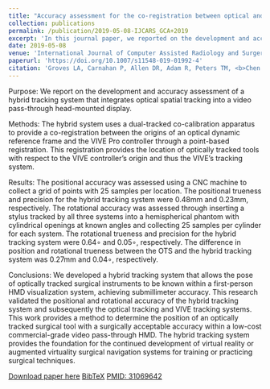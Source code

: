 ```yaml
---
title: "Accuracy assessment for the co-registration between optical and VIVE head-mounted display tracking"
collection: publications
permalink: /publication/2019-05-08-IJCARS_GCA+2019
excerpt: 'In this journal paper, we reported on the development and accuracy assessment of a hybrid tracking system that integrates optical spatial tracking into a video pass-through head-mounted display. This work was initially presented at IPCAI-2019.'
date: 2019-05-08
venue: 'International Journal of Computer Assisted Radiology and Surgery'
paperurl: 'https://doi.org/10.1007/s11548-019-01992-4'
citation: 'Groves LA, Carnahan P, Allen DR, Adam R, Peters TM, <b>Chen ECS</b>, (2019). "Accuracy assessment for the co-registration between optical and VIVE head-mounted display tracking"; in <i>International Journal of Computer Assisted Radiology and Surgery</i>, 14(7), pp. 1207-1215.'
---
```


Purpose: 
We report on the development and accuracy assessment of a hybrid tracking system that integrates optical spatial tracking into a video pass-through head-mounted display.

Methods: 
The hybrid system uses a dual-tracked co-calibration apparatus to provide a co-registration between the origins of an optical dynamic reference frame and the VIVE Pro controller through a point-based registration. This registration provides the location of optically tracked tools with respect to the VIVE controller’s origin and thus the VIVE’s tracking system.

Results: 
The positional accuracy was assessed using a CNC machine to collect a grid of points with 25 samples per location. The positional trueness and precision for the hybrid tracking system were 0.48mm and 0.23mm, respectively. The rotational accuracy was assessed through inserting a stylus tracked by all three systems into a hemispherical phantom with cylindrical openings at known angles and collecting 25 samples per cylinder for each system. The rotational trueness and precision for the hybrid tracking system were 0.64∘ and 0.05∘, respectively. The difference in position and rotational trueness between the OTS and the hybrid tracking system was 0.27mm and 0.04∘, respectively.

Conclusions:
We developed a hybrid tracking system that allows the pose of optically tracked surgical instruments to be known within a first-person HMD visualization system, achieving submillimeter accuracy. This research validated the positional and rotational accuracy of the hybrid tracking system and subsequently the optical tracking and VIVE tracking systems. This work provides a method to determine the position of an optically tracked surgical tool with a surgically acceptable accuracy within a low-cost commercial-grade video pass-through HMD. The hybrid tracking system provides the foundation for the continued development of virtual reality or augmented virtuality surgical navigation systems for training or practicing surgical techniques.

[Download paper here](https://doi.org/10.1007/s11548-019-01992-4) [BibTeX](./../files/bibtex/GCA+2019.bib) [PMID: 31069642](https://pubmed.ncbi.nlm.nih.gov/31069642/)
